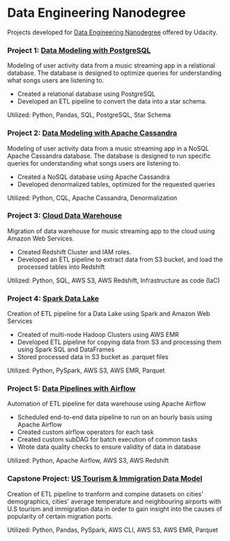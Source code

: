 # Data Engineering Nanodegree

Projects developed for [Data Engineering Nanodegree](https://www.udacity.com/course/data-engineer-nanodegree--nd027) offered by Udacity.

### Project 1: [Data Modeling with PostgreSQL]()

Modeling of user activity data from a music streaming app in a relational database. The database is designed to optimize queries for understanding what songs users are listening to.
* Created a relational database using PostgreSQL
* Developed an ETL pipeline to convert the data into a star schema.

Utilized: Python, Pandas, SQL, PostgreSQL, Star Schema

### Project 2: [Data Modeling with Apache Cassandra]()
Modeling of user activity data from a music streaming app in a NoSQL Apache Cassandra database. The database is designed to run specific queries for understanding what songs users are listening to.
* Created a NoSQL database using Apache Cassandra
* Developed denormalized tables, optimized for the requested queries

Utilized: Python, CQL, Apache Cassandra, Denormalization

### Project 3: [Cloud Data Warehouse]()
Migration of data warehouse for music streaming app to the cloud using Amazon Web Services.

* Created Redshift Cluster and IAM roles.
* Developed an ETL pipeline to extract data from S3 bucket, and load the processed tables into Redshift

Utilized: Python, SQL, AWS S3, AWS Redshift, Infrastructure as code (IaC)

### Project 4: [Spark Data Lake]()
Creation of ETL pipeline for a Data Lake using Spark and Amazon Web Services
* Created of multi-node Hadoop Clusters using AWS EMR
* Developed ETL pipeline for copying data from S3 and processing them using Spark SQL and DataFrames
* Stored processed data in S3 bucket as .parquet files

Utilized: Python, PySpark, AWS S3, AWS EMR, Parquet

### Project 5: [Data Pipelines with Airflow]()
Automation of ETL pipeline for data warehouse using Apache Airflow
* Scheduled end-to-end data pipeline to run on an hourly basis using Apache Airflow
* Created custom airflow operators for each task
* Created custom subDAG for batch execution of common tasks
* Wrote data quality checks to ensure validity of data in database

Utilized: Python, Apache Airflow, AWS S3, AWS Redshift

### Capstone Project: [US Tourism & Immigration Data Model]()
Creation of ETL pipeline to tranform and compine datasets on cities' demographics, cities' average temperature and neighbouring airports with U.S tourism and immigration data in order to gain insight into the causes of popularity of certain migration ports.

Utilized: Python, Pandas, PySpark, AWS CLI, AWS S3, AWS EMR, Parquet